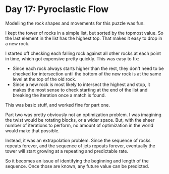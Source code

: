 # Day 17: Pyroclastic Flow

Modelling the rock shapes and movements for this puzzle was fun.

I kept the tower of rocks in a simple list, but sorted by the topmost
value. So the last element in the list has the highest top. That makes it
easy to drop in a new rock.

I started off checking each falling rock against all other rocks at each
point in time, which got expensive pretty quickly. This was easy to fix:

* Since each rock always starts higher than the rest, they don't need to
be checked for intersection until the bottom of the new rock is at the same
level at the top of the old rock. 
* Since a new rock is most likely to intersect the highest and stop, it makes
the most sense to check starting at the end of the list and breaking the
iteration once a match is found.

This was basic stuff, and worked fine for part one.

Part two was pretty obviously not an optimization problem. I was imagining the
twist would be rotating blocks, or a wider space. But, with the sheer number
of iterations to perform, no amount of optimization in the world would make
that possible.

Instead, it was an extrapolation problem. Since the sequence of rocks repeats
forever, and the sequence of jets repeats forever, eventually the tower will
start growing at a repeating and predictable rate.

So it becomes an issue of identifying the beginning and length of the sequence.
Once those are known, any future value can be predicted.

